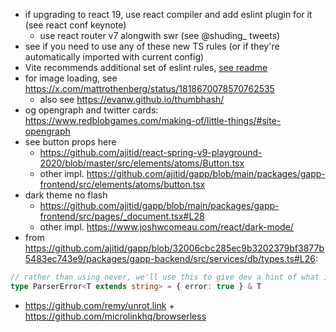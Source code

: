 - if upgrading to react 19, use react compiler and add eslint plugin for it (see react conf keynote)
  - use react router v7 alongwith swr (see @shuding\_ tweets)
- see if you need to use any of these new TS rules (or if they're automatically imported with current config)
- Vite recommends additional set of eslint rules, [see readme](./README.md)
- for image loading, see https://x.com/mattrothenberg/status/1818670078570762535
  - also see https://evanw.github.io/thumbhash/
- og opengraph and twitter cards: https://www.redblobgames.com/making-of/little-things/#site-opengraph
- see button props here
  - https://github.com/ajitid/react-spring-v9-playground-2020/blob/master/src/elements/atoms/Button.tsx
  - other impl. https://github.com/ajitid/gapp/blob/main/packages/gapp-frontend/src/elements/atoms/button.tsx
- dark theme no flash
  - https://github.com/ajitid/gapp/blob/main/packages/gapp-frontend/src/pages/_document.tsx#L28
  - other impl. https://www.joshwcomeau.com/react/dark-mode/
- from https://github.com/ajitid/gapp/blob/32006cbc285ec9b3202379bf3877b5483ec743e9/packages/gapp-backend/src/services/db/types.ts#L26:

```ts
// rather than using never, we'll use this to give dev a hint of what is wrong
type ParserError<T extends string> = { error: true } & T
```

- https://github.com/remy/unrot.link + https://github.com/microlinkhq/browserless
